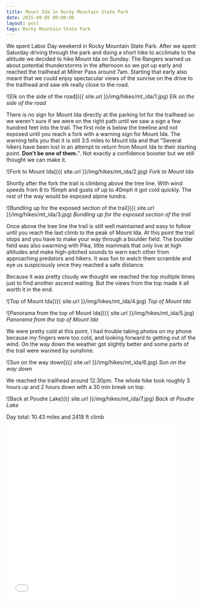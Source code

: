 ```yaml
---
title: Mount Ida in Rocky Mountain State Park
date: 2015-09-05 00:00:00
layout: post
tags: Rocky Mountain State Park
---
```

We spent Labor Day weekend in Rocky Mountain State Park. After we spent Saturday driving through the park and doing a short hike to acclimate to the altitude we decided to
hike Mount Ida on Sunday. The Rangers warned us about potential thunderstorms in the afternoon so we got up early and reached the trailhead at Milner Pass around 7am. Starting
that early also meant that we could enjoy spectacular views of the sunrise on the drive to the trailhead and saw elk really close to the road.

<!--more-->

![Elk on the side of the road]({{ site.url }}/img/hikes/mt_ida/1.jpg)
*Elk on the side of the road*

There is no sign for Mount Ida directly at the parking lot for the trailhead so we weren't sure if we were on the right path until we saw a sign a few hundred feet into the trail.
The first mile is below the treeline and not exposed until you reach a fork with a warning sign for Mount Ida. The warning tells you that it is still 3.5 miles to  Mount Ida and
that "Several hikers have been lost in an attempt to return from Mount Ida to their starting point. **Don't be one of them.**". Not exactly a confidence booster but we still thought
we can make it.

![Fork to Mount Ida]({{ site.url }}/img/hikes/mt_ida/2.jpg)
*Fork to Mount Ida*

Shortly after the fork the trail is climbing above the tree line. With wind speeds from 8 to 15mph and gusts of up to 40mph it got cold quickly. The rest of the way would be exposed
alpine tundra.

![Bundling up for the exposed section of the trail]({{ site.url }}/img/hikes/mt_ida/3.jpg)
*Bundling up for the exposed section of the trail*

Once above the tree line the trail is still well maintained and easy to follow until you reach the last climb to the peak of Mount Ida. At this point the trail stops and you have to
make your way through a boulder field. The boulder field was also swarming with Pika, little mammals that only live at high altitudes and make high-pitched sounds to warn each other from
approaching predators and hikers. It was fun to watch them scramble and eye us suspiciously once they reached a safe distance.

Because it was pretty cloudy we thought we reached the top multiple times just to find another ascend waiting. But the views from the top made it all worth it in the end.

![Top of Mount Ida]({{ site.url }}/img/hikes/mt_ida/4.jpg)
*Top of Mount Ida*

![Panorama from the top of Mount Ida]({{ site.url }}/img/hikes/mt_ida/5.jpg)
*Panorama from the top of Mount Ida*

We were pretty cold at this point, I had trouble taking photos on my phone because my fingers were too cold, and looking forward to getting out of the wind. On the way down the weather
got slightly better and some parts of the trail were warmed by sunshine.

![Sun on the way down]({{ site.url }}/img/hikes/mt_ida/6.jpg)
*Sun on the way down*

We reached the trailhead around 12.30pm. The whole hike took roughly 3 hours up and 2 hours down with a 30 min break on top.

![Back at Poudre Lake]({{ site.url }}/img/hikes/mt_ida/7.jpg)
*Back at Poudre Lake*

Day total: 10.43 miles and 2418 ft climb

<iframe id="mapmyfitness_route" src="//snippets.mapmycdn.com/routes/view/embedded/856207839?width=600&height=400&&line_color=E60f0bdb&rgbhex=DB0B0E&distance_markers=0&unit_type=imperial&map_mode=ROADMAP&last_updated=2015-09-13T12:58:17-07:00" height="460px" width="90%" frameborder="0"></iframe>